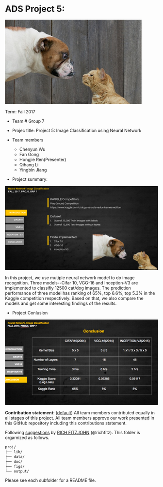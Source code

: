 # ADS Project 5: 


![image](figs/1.jpg) 

Term: Fall 2017
+ Team # Group 7
+ Projec title: Project 5: Image Classification using Neural Network
+ Team members
	+ Chenyun Wu
	+ Fan Gong
	+ Hongjie Ren(Presenter)
	+ Qihang Li
	+ Yingbin Jiang
	
+ Project summary: 

![a](figs/4.jpg)

In this project, we use mutiple neural network model to do image recognition. Three models--Cifar 10, VGG-16 and Inception-V3 are implemented to classifiy 12500 cat/dog images. The prediction performance of three model has ranking of 65%, top 6.6%, top 5.3% in the Kaggle competition respectively. Based on that, we also compare the models and get some interesting findings of the results.

+ Project Conlusion  

![b](figs/5.jpg)
	
**Contribution statement**: ([default](doc/a_note_on_contributions.md)) All team members contributed equally in all stages of this project. All team members approve our work presented in this GitHub repository including this contributions statement. 

Following [suggestions](http://nicercode.github.io/blog/2013-04-05-projects/) by [RICH FITZJOHN](http://nicercode.github.io/about/#Team) (@richfitz). This folder is orgarnized as follows.

```
proj/
├── lib/
├── data/
├── doc/
├── figs/
└── output/
```

Please see each subfolder for a README file.
